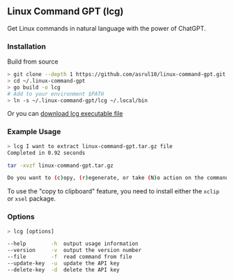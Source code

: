 ## Linux Command GPT (lcg)
Get Linux commands in natural language with the power of ChatGPT.

### Installation
Build from source
```bash
> git clone --depth 1 https://github.com/asrul10/linux-command-gpt.git ~/.linux-command-gpt
> cd ~/.linux-command-gpt
> go build -o lcg
# Add to your environment $PATH
> ln -s ~/.linux-command-gpt/lcg ~/.local/bin
```

Or you can [download lcg executable file](https://github.com/asrul10/linux-command-gpt/releases)

### Example Usage

```bash
> lcg I want to extract linux-command-gpt.tar.gz file
Completed in 0.92 seconds

tar -xvzf linux-command-gpt.tar.gz 

Do you want to (c)opy, (r)egenerate, or take (N)o action on the command? (c/r/N):
```

To use the "copy to clipboard" feature, you need to install either the `xclip` or `xsel` package.

### Options
```bash
> lcg [options]

--help        -h  output usage information
--version     -v  output the version number
--file        -f  read command from file
--update-key  -u  update the API key
--delete-key  -d  delete the API key
```
